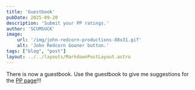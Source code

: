 ```yaml
---
title: 'Guestbook'
pubDate: 2025-09-20
description: 'Submit your PP ratings.'
author: 'SCUMSUCK'
image:
    url: '/img/john-redcorn-productions-88x31.gif'
    alt: 'John Redcorn Gooner button.'
tags: ["blog", "post"]
layout: ../../layouts/MarkdownPostLayout.astro
---
```

There is now a guestbook.  Use the guestbook to give me suggestions for the [PP page](/PP)!!!